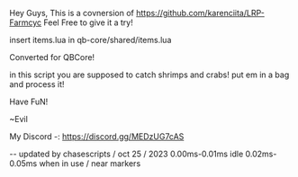 Hey Guys,
This is a covnersion of 
    https://github.com/karenciita/LRP-Farmcyc 
Feel Free to give it a try!

insert items.lua in qb-core/shared/items.lua

Converted for QBCore!

in this script you are supposed to catch shrimps and crabs! put em in a bag and process it!

Have FuN! 

~Evil

My Discord
-: https://discord.gg/MEDzUG7cAS

-- updated by chasescripts / oct 25 / 2023 
0.00ms-0.01ms idle
0.02ms-0.05ms when in use / near markers
